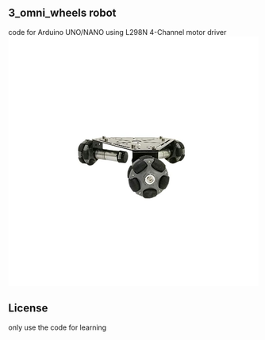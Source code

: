 ## 3_omni_wheels robot 
code for Arduino UNO/NANO
using L298N 4-Channel motor driver
![image](https://github.com/ARRRsunny/3-omni-wheels-car/blob/main/3_wheel_robot.jpg)
## License
only use the code for learning

